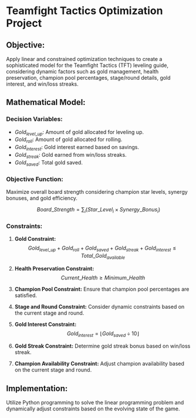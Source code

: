 # Teamfight Tactics Optimization Project

## Objective:

Apply linear and constrained optimization techniques to create a sophisticated model for the Teamfight Tactics (TFT) leveling guide, considering dynamic factors such as gold management, health preservation, champion pool percentages, stage/round details, gold interest, and win/loss streaks.

## Mathematical Model:

### Decision Variables:

- $Gold_{level\_up}$: Amount of gold allocated for leveling up.
- $Gold_{roll}$: Amount of gold allocated for rolling.
- $Gold_{interest}$: Gold interest earned based on savings.
- $Gold_{streak}$: Gold earned from win/loss streaks.
- $Gold_{saved}$: Total gold saved.

### Objective Function:

Maximize overall board strength considering champion star levels, synergy bonuses, and gold efficiency.

$$Board\_Strength = \sum_{i} (Star\_Level_i \times Synergy\_Bonus_i)$$

### Constraints:

1. **Gold Constraint:**
   $$Gold_{level\_up} + Gold_{roll} + Gold_{saved} + Gold_{streak} + Gold_{interest} \leq Total\_Gold_{available}$$

2. **Health Preservation Constraint:**
   $$Current\_Health \geq Minimum\_Health$$

3. **Champion Pool Constraint:**
   Ensure that champion pool percentages are satisfied.

4. **Stage and Round Constraint:**
   Consider dynamic constraints based on the current stage and round.

5. **Gold Interest Constraint:**
   $$Gold_{interest} = \lfloor Gold_{saved} \div 10 \rfloor$$

6. **Gold Streak Constraint:**
   Determine gold streak bonus based on win/loss streak.

7. **Champion Availability Constraint:**
   Adjust champion availability based on the current stage and round.

## Implementation:

Utilize Python programming to solve the linear programming problem and dynamically adjust constraints based on the evolving state of the game.